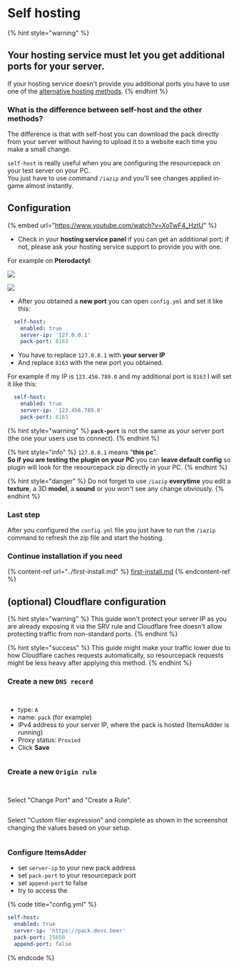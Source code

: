 # Self hosting

{% hint style="warning" %}
## **Your hosting service must let you get additional ports for your server.**

If your hosting service doesn't provide you additional ports you have to use one of the [alternative hosting methods](./).
{% endhint %}

### What is the difference between self-host and the other methods?

The difference is that with self-host you can download the pack directly from your server without having to upload it to a website each time you make a small change.

`self-host` is really useful when you are configuring the resourcepack on your test server on your PC.\
You just have to use command `/iazip` and you'll see changes applied in-game almost instantly.

## Configuration

{% embed url="https://www.youtube.com/watch?v=XoTwF4_HztU" %}

* Check in your **hosting service panel** if you can get an additional port; if not, please ask your hosting service support to provide you with one.

For example on **Pterodactyl**:

![](../../.gitbook/assets/image_\(104\).png)

![](../../.gitbook/assets/image_\(101\).png)

* After you obtained a **new port** you can open `config.yml` and set it like this:

```yaml
  self-host:
    enabled: true
    server-ip: '127.0.0.1'
    pack-port: 8163
```

* You have to replace `127.0.0.1` with **your server IP**
* And replace `8163` with the new port you obtained.

For example if my IP is `123.456.789.0` and my additional port is `8163` I will set it like this:

```yaml
  self-host:
    enabled: true
    server-ip: '123.456.789.0'
    pack-port: 8163
```

{% hint style="warning" %}
**`pack-port`** is not the same as your server port (the one your users use to connect).
{% endhint %}

{% hint style="info" %}
`127.0.0.1` means "**this pc**".\
**So if you are testing the plugin on your PC** you can **leave default config** so plugin will look for the resourcepack zip directly in your PC.
{% endhint %}

{% hint style="danger" %}
Do not forget to use `/iazip` **everytime** you edit a **texture**, a 3D **model**, a **sound** or you won't see any change obviously.
{% endhint %}

### Last step

After you configured the `config.yml` file you just have to run the `/iazip` command to refresh the zip file and start the hosting.

### Continue installation if you need

{% content-ref url="../first-install.md" %}
[first-install.md](../first-install.md)
{% endcontent-ref %}

## (optional) Cloudflare configuration

{% hint style="warning" %}
This guide won't protect your server IP as you are already exposing it via the SRV rule and Cloudflare free doesn't allow protecting traffic from non-standard ports.
{% endhint %}

{% hint style="success" %}
This guide might make your traffic lower due to how Cloudflare caches requests automatically, so resourcepack requests might be less heavy after applying this method.
{% endhint %}

### Create a new `DNS record`

<figure><img src="../../.gitbook/assets/image (2) (1) (1) (1) (1).png" alt=""><figcaption></figcaption></figure>

<figure><img src="../../.gitbook/assets/image (8) (1).png" alt=""><figcaption></figcaption></figure>

* type: `A`
* name: `pack` (for example)
* IPv4 address to your server IP, where the pack is hosted (ItemsAdder is running)
* Proxy status: `Proxied`
* Click **Save**

<figure><img src="../../.gitbook/assets/image (4) (1) (1).png" alt=""><figcaption></figcaption></figure>

### Create a new `Origin rule`

<figure><img src="../../.gitbook/assets/image (99).png" alt=""><figcaption></figcaption></figure>

<figure><img src="../../.gitbook/assets/image (101).png" alt=""><figcaption></figcaption></figure>

Select "Change Port" and "Create a Rule".

<figure><img src="../../.gitbook/assets/image (5) (1) (1).png" alt=""><figcaption></figcaption></figure>

Select "Custom filer expression" and complete as shown in the screenshot changing the values based on your setup.

<figure><img src="../../.gitbook/assets/image (10) (1).png" alt=""><figcaption></figcaption></figure>

### Configure ItemsAdder

* set `server-ip` to your new pack address
* set  `pack-port` to your resourcepack port
* set `append-port` to false
* try to access the&#x20;

{% code title="config.yml" %}
```yml
self-host:
  enabled: true
  server-ip: 'https://pack.devs.beer'
  pack-port: 25650
  append-port: false
```
{% endcode %}

